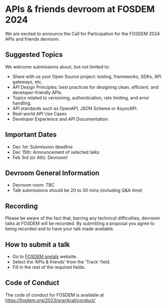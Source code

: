 # APIs & friends devroom at FOSDEM 2024

We are excited to announce the Call for Participation for the FOSDEM 2024 APIs and friends devroom.

## Suggested Topics

We welcome submissions about, but not limited to:

- Share with us your Open Source project: tooling, frameworks, SDKs, API gateways, etc. 
- API Design Principles: best practices for designing clean, efficient, and developer-friendly APIs.
- Topics related to versioning, authentication, rate limiting, and error handling.
- API standards such as OpenAPI, JSON Schema or AsyncAPI.
- Real-world API Use Cases
- Developer Experience and API Documentation.

## Important Dates

- Dec 1st: Submission deadline
- Dec 15th: Announcement of selected talks
- Feb 3rd (or 4th): Devroom!

## Devroom General Information

- Devroom room: TBC
- Talk submissions should be 20 to 30 mins (including Q&A time)

## Recording

Please be aware of the fact that, barring any technical difficulties, devroom
talks at FOSDEM will be recorded. By submitting a proposal you agree to being
recorded and to have your talk made available.

## How to submit a talk

- Go to [FOSDEM pretalx](https://pretalx.fosdem.org/fosdem-2024/cfp) website.
- Select the ‘APIs & friends’ from the ‘Track’ field.
- Fill in the rest of the required fields.

## Code of Conduct

The code of conduct for FOSDEM is available at https://fosdem.org/2023/practical/conduct/

